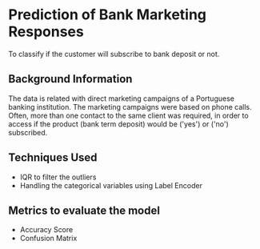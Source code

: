 # Prediction of Bank Marketing Responses

To classify if the customer will subscribe to bank deposit or not.

## Background Information

The data is related with direct marketing campaigns of a Portuguese banking institution. The marketing campaigns were based on phone calls. Often, more than one contact to the same client was required, in order to access if the product (bank term deposit) would be ('yes') or ('no') subscribed.

## Techniques Used

* IQR to filter the outliers
* Handling the categorical variables using Label Encoder

## Metrics to evaluate the model

* Accuracy Score
* Confusion Matrix
